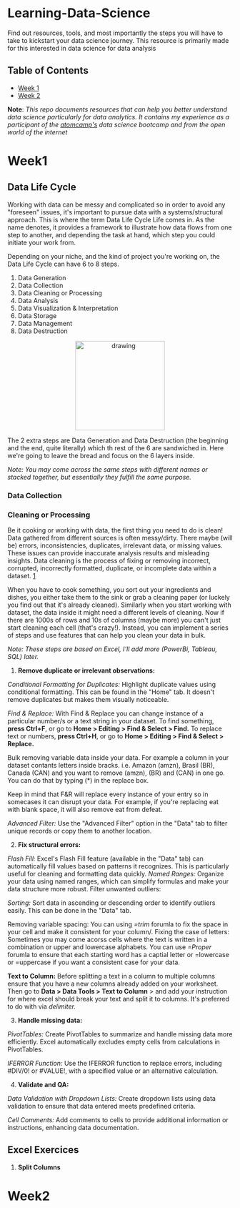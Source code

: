 # Learning-Data-Science
Find out resources, tools, and most importantly the steps you will have to take to kickstart your data science journey. This resource is primarily made for this interested in data science for data analysis

## Table of Contents
- [Week 1](#Week1)
- [Week 2](#Week2)



**Note**: _This repo documents resources that can help you better understand data science particularly for data analytics. It contains my experience as a participant of the [atomcamp's](https://www.atomcamp.com/dsbootcamp/) data science bootcamp and from the open world of the internet_

# Week1 #

## Data Life Cycle ##
Working with data can be messy and complicated so in order to avoid any "foreseen" issues, it's important to pursue data with a systems/structural approach. This is where the term Data Life Cycle Life comes in. As the name denotes, it provides a framework to illustrate how data flows from one step to another, and depending the task at hand, which step you could initiate your work from.

Depending on your niche, and the kind of project you're working on, the Data Life Cycle can have 6 to 8 steps.

1. Data Generation
2. Data Collection
3. Data Cleaning or Processing
4. Data Analysis
5. Data Visualization & Interpretation
6. Data Storage
7. Data Management
8. Data Destruction

<p align="center">
  <img src="https://online.hbs.edu/PublishingImages/HBS_Steps_in_the_Data_Life_Cycle_Chart_V2_2.jpg" alt="drawing" width="200"/>
</p>

The 2 extra steps are Data Generation and Data Destruction (the beginning and the end, quite literally) which th rest of the 6 are sandwiched in. Here we're going to leave the bread and focus on the 6 layers inside.

_Note: You may come across the same steps with different names or stacked together, but essentially they fulfill the same purpose._

### Data Collection ###

### Cleaning or Processing ###
Be it cooking or working with data, the first thing you need to do is clean!
Data gathered from different sources is often messy/dirty. There maybe (will be) errors, inconsistencies, duplicates, irrelevant data, or missing values. These issues can provide inaccurate analysis results and misleading insights. Data cleaning is the process of fixing or removing incorrect, corrupted, incorrectly formatted, duplicate, or incomplete data within a dataset. [1](https://www.tableau.com/learn/articles/what-is-data-cleaning)

When you have to cook something, you sort out your ingredients and dishes, you either take them to the sink or grab a cleaning paper (or luckely you find out that it's already cleaned). Similarly when you start working with dataset, the data inside it might need a different levels of cleaning. Now if there are 1000s of rows and 10s of columns (maybe more) you can't just start cleaning each cell (that's crazy!). Instead, you can implement a series of steps and use features that can help you clean your data in bulk. 

_Note: These steps are based on Excel, I'll add more (PowerBi, Tableau, SQL) later._

1. **Remove duplicate or irrelevant observations:**

_Conditional Formatting for Duplicates:_ Highlight duplicate values using conditional formatting. This can be found in the "Home" tab. It doesn't remove duplicates but makes them visually noticeable.

_Find & Replace:_ With Find & Replace you can change instance of a particular number/s or a text string in your dataset. 
To find something, **press Ctrl+F**, or go to **Home > Editing > Find & Select > Find.**
To replace text or numbers, **press Ctrl+H**, or go to **Home > Editing > Find & Select > Replace.**

Bulk removing variable data inside your data. For example a column in your dataset contants letters inside bracks. i.e. Amazon (amzn), Brasil (BR), Canada (CAN) and you want to remove (amzn), (BR) and (CAN) in one go. You can do that by typing (*) in the replace box.

Keep in mind that F&R will replace every instance of your entry so in somecases it can disrupt your data. For example, if you're replacing eat with blank space, it will also remove eat from defeat. 

_Advanced Filter:_ Use the "Advanced Filter" option in the "Data" tab to filter unique records or copy them to another location.

2. **Fix structural errors:**

_Flash Fill:_ Excel's Flash Fill feature (available in the "Data" tab) can automatically fill values based on patterns it recognizes. This is particularly useful for cleaning and formatting data quickly.
_Named Ranges:_ Organize your data using named ranges, which can simplify formulas and make your data structure more robust.
Filter unwanted outliers:

_Sorting:_ Sort data in ascending or descending order to identify outliers easily. This can be done in the "Data" tab.

Removing variable spacing: You can using _=trim_ forumla to fix the space in your cell and make it consistent for your column/.
Fixing the case of letters: Sometimes you may come acorss cells where the text is written in a combination or upper and lowercase alphabets. You can use _=Proper_ forumla to ensure that each starting word has a captial letter or =lowercase or =uppercase if you want a consistent case for your data.

**Text to Column:** Before splitting a text in a column to multiple columns ensure that you have a new columns already added on your worksheet. Then go to **Data > Data Tools > Text to Column** > and add your instruction for where excel should break your text and split it to columns. It's preferred to do with via _delimiter._ 

3. **Handle missing data:**
 
_PivotTables:_ Create PivotTables to summarize and handle missing data more efficiently. Excel automatically excludes empty cells from calculations in PivotTables.

_IFERROR Function:_ Use the IFERROR function to replace errors, including #DIV/0! or #VALUE!, with a specified value or an alternative calculation.

4. **Validate and QA:**

_Data Validation with Dropdown Lists:_ Create dropdown lists using data validation to ensure that data entered meets predefined criteria.

_Cell Comments:_ Add comments to cells to provide additional information or instructions, enhancing data documentation.

## Excel Exercices ##

1. **Split Columns**


# Week2 #

